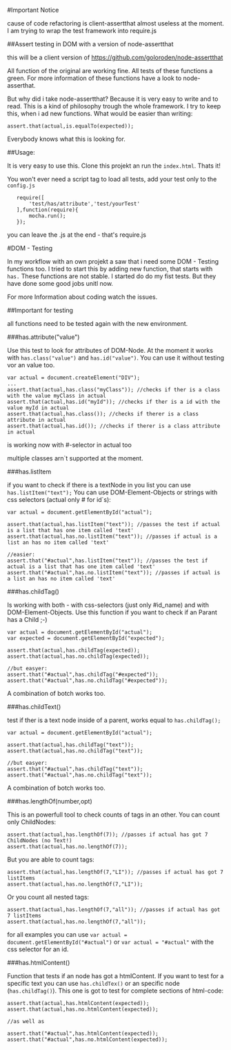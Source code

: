 #Important Notice

cause of code refactoring is client-assertthat almost useless at the moment.
I am trying to wrap the test framework into require.js



##Assert testing in DOM with a version of node-assertthat 

this will be a client version of 
https://github.com/goloroden/node-assertthat

All function of the original are working fine. All tests of these functions a green. 
For more information of these functions have a look to node-asserthat.

But why did i take node-assertthat? Because it is very easy to write and to read. This is a kind of philosophy trough the whole framework.
I try to keep this, when i ad new functions. What would be easier than writing:
```
assert.that(actual,is.equalTo(expected));
```
Everybody knows what this is looking for.


##Usage:

It is very easy to use this. Clone this projekt an run the `index.html`.
Thats it!

You won't ever need a script tag to load all tests, add your test only to the `config.js`

 ```
    require([
        'test/has/attribute','test/yourTest'
    ],function(require){
        mocha.run();
    });

````
you can leave the .js at the end - that's require.js



#DOM - Testing

In my workflow with an own projekt a saw that i need some DOM - Testing functions too. 
I tried to start this by adding new function, that starts with `has.` These functions are not stable. I started do do my fist tests.
But they have done some good jobs unitl now.

For more Information about coding watch the issues.

##Important for testing

all functions need to be tested again with the new environment.

###has.attribute("value")

Use this test to look for attributes of DOM-Node.
At the moment it works with `has.class("value")` and `has.id("value")`. You can use it without testing vor an value too.
```
var actual = document.createElement("DIV");
...
assert.that(actual,has.class("myClass")); //checks if ther is a class with the value myClass in actual
assert.that(actual,has.id("myId")); //checks if ther is a id with the value myId in actual
assert.that(actual,has.class()); //checks if therer is a class attribute in actual
assert.that(actual,has.id()); //checks if therer is a class attribute in actual
```
is working now with #-selector in actual too

multiple classes arn`t supported at the moment.

###has.listItem

if you want to check if there is a textNode in you list you can use `has.listItem("text");`
You can use DOM-Element-Objects or strings with css selectors (actual only # for id`s):
```
var actual = document.getElementById("actual");

assert.that(actual,has.listItem("text")); //passes the test if actual is a list that has one item called 'text'
assert.that(actual,has.no.listItem("text")); //passes if actual is a list an has no item called 'text'

//easier:
assert.that("#actual",has.listItem("text")); //passes the test if actual is a list that has one item called 'text'
assert.that("#actual",has.no.listItem("text")); //passes if actual is a list an has no item called 'text'
```

###has.childTag()


Is working with both - with css-selectors (just only #id_name) and with DOM-Element-Objects.
Use this function if you want to check if an Parant has a Child ;-)

```
var actual = document.getElementById("actual");
var expected = document.getElementById("expected");

assert.that(actual,has.childTag(expected));
assert.that(actual,has.no.childTag(expected));

//but easyer:
assert.that("#actual",has.childTag("#expected"));
assert.that("#actual",has.no.childTag("#expected"));
```

A combination of botch works too.

###has.childText()

test if ther is a text node inside of a parent, works equal to `has.childTag();`
```
var actual = document.getElementById("actual");

assert.that(actual,has.childTag("text"));
assert.that(actual,has.no.childTag("text"));

//but easyer:
assert.that("#actual",has.childTag("text"));
assert.that("#actual",has.no.childTag("text"));
```

A combination of botch works too.

###has.lengthOf(number,opt)

This is an powerfull tool to check counts of tags in an other.
You can count only ChildNodes:
```
assert.that(actual,has.lengthOf(7)); //passes if actual has got 7 ChildNodes (no Text!)
assert.that(actual,has.no.lengthOf(7));
```

But you are able to count tags:
```
assert.that(actual,has.lengthOf(7,"LI")); //passes if actual has got 7 listItems
assert.that(actual,has.no.lengthOf(7,"LI"));
```
Or you count all nested tags:
```
assert.that(actual,has.lengthOf(7,"all")); //passes if actual has got 7 listItems
assert.that(actual,has.no.lengthOf(7,"all"));
```
for all examples you can use `var actual = document.getElementById("#actual")` or `var actual = "#actual"` with the css 
selector for an id.


###has.htmlContent()

Function that tests if an node has got a htmlContent. If you want to test for a specific text you can use `has.childTex()` or an specific 
node (`has.childTag()`). This one is got to test for complete sections of html-code:

```
assert.that(actual,has.htmlContent(expected));
assert.that(actual,has.no.htmlContent(expected));

//as well as

assert.that("#actual",has.htmlContent(expected));
assert.that("#actual",has.no.htmlContent(expected));
```
